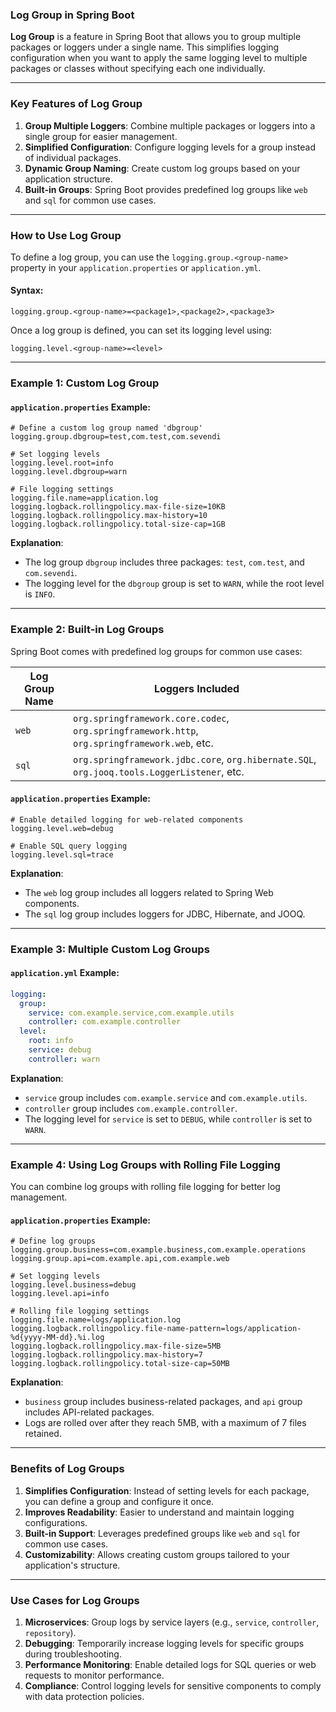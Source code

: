 ### Log Group in Spring Boot

**Log Group** is a feature in Spring Boot that allows you to group multiple packages or loggers under a single name. This simplifies logging configuration when you want to apply the same logging level to multiple packages or classes without specifying each one individually.

---

### Key Features of Log Group

1. **Group Multiple Loggers**: Combine multiple packages or loggers into a single group for easier management.
2. **Simplified Configuration**: Configure logging levels for a group instead of individual packages.
3. **Dynamic Group Naming**: Create custom log groups based on your application structure.
4. **Built-in Groups**: Spring Boot provides predefined log groups like `web` and `sql` for common use cases.

---

### How to Use Log Group

To define a log group, you can use the `logging.group.<group-name>` property in your `application.properties` or `application.yml`.

#### Syntax:
```properties
logging.group.<group-name>=<package1>,<package2>,<package3>
```

Once a log group is defined, you can set its logging level using:
```properties
logging.level.<group-name>=<level>
```

---

### Example 1: Custom Log Group

#### `application.properties` Example:
```properties
# Define a custom log group named 'dbgroup'
logging.group.dbgroup=test,com.test,com.sevendi

# Set logging levels
logging.level.root=info
logging.level.dbgroup=warn

# File logging settings
logging.file.name=application.log
logging.logback.rollingpolicy.max-file-size=10KB
logging.logback.rollingpolicy.max-history=10
logging.logback.rollingpolicy.total-size-cap=1GB
```

**Explanation**:
- The log group `dbgroup` includes three packages: `test`, `com.test`, and `com.sevendi`.
- The logging level for the `dbgroup` group is set to `WARN`, while the root level is `INFO`.

---

### Example 2: Built-in Log Groups

Spring Boot comes with predefined log groups for common use cases:

| **Log Group Name** | **Loggers Included**                                                                                  |
|---------------------|------------------------------------------------------------------------------------------------------|
| `web`              | `org.springframework.core.codec`, `org.springframework.http`, `org.springframework.web`, etc.       |
| `sql`              | `org.springframework.jdbc.core`, `org.hibernate.SQL`, `org.jooq.tools.LoggerListener`, etc.         |

#### `application.properties` Example:
```properties
# Enable detailed logging for web-related components
logging.level.web=debug

# Enable SQL query logging
logging.level.sql=trace
```

**Explanation**:
- The `web` log group includes all loggers related to Spring Web components.
- The `sql` log group includes loggers for JDBC, Hibernate, and JOOQ.

---

### Example 3: Multiple Custom Log Groups

#### `application.yml` Example:
```yaml
logging:
  group:
    service: com.example.service,com.example.utils
    controller: com.example.controller
  level:
    root: info
    service: debug
    controller: warn
```

**Explanation**:
- `service` group includes `com.example.service` and `com.example.utils`.
- `controller` group includes `com.example.controller`.
- The logging level for `service` is set to `DEBUG`, while `controller` is set to `WARN`.

---

### Example 4: Using Log Groups with Rolling File Logging

You can combine log groups with rolling file logging for better log management.

#### `application.properties` Example:
```properties
# Define log groups
logging.group.business=com.example.business,com.example.operations
logging.group.api=com.example.api,com.example.web

# Set logging levels
logging.level.business=debug
logging.level.api=info

# Rolling file logging settings
logging.file.name=logs/application.log
logging.logback.rollingpolicy.file-name-pattern=logs/application-%d{yyyy-MM-dd}.%i.log
logging.logback.rollingpolicy.max-file-size=5MB
logging.logback.rollingpolicy.max-history=7
logging.logback.rollingpolicy.total-size-cap=50MB
```

**Explanation**:
- `business` group includes business-related packages, and `api` group includes API-related packages.
- Logs are rolled over after they reach 5MB, with a maximum of 7 files retained.

---

### Benefits of Log Groups

1. **Simplifies Configuration**: Instead of setting levels for each package, you can define a group and configure it once.
2. **Improves Readability**: Easier to understand and maintain logging configurations.
3. **Built-in Support**: Leverages predefined groups like `web` and `sql` for common use cases.
4. **Customizability**: Allows creating custom groups tailored to your application's structure.

---

### Use Cases for Log Groups

1. **Microservices**: Group logs by service layers (e.g., `service`, `controller`, `repository`).
2. **Debugging**: Temporarily increase logging levels for specific groups during troubleshooting.
3. **Performance Monitoring**: Enable detailed logs for SQL queries or web requests to monitor performance.
4. **Compliance**: Control logging levels for sensitive components to comply with data protection policies.

